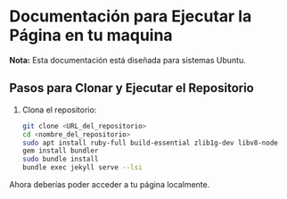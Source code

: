 # Documentación para Ejecutar la Página en tu maquina

**Nota:** Esta documentación está diseñada para sistemas Ubuntu.

## Pasos para Clonar y Ejecutar el Repositorio

1. Clona el repositorio:
   ```bash
   git clone <URL_del_repositorio>
   cd <nombre_del_repositorio>
   sudo apt install ruby-full build-essential zlib1g-dev libv8-node
   gem install bundler
   sudo bundle install
   bundle exec jekyll serve --lsi
   ```

Ahora deberías poder acceder a tu página localmente.
